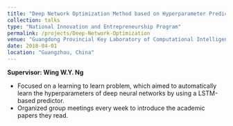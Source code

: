 ```yaml
---
title: "Deep Network Optimization Method based on Hyperparameter Prediction"
collection: talks
type: "National Innovation and Entrepreneurship Program"
permalink: /projects/Deep-Network-Optimization
venue: "Guangdong Provincial Key Laboratory of Computational Intelligence"
date: 2018-04-01
location: "Guangzhou, China"
---
```


**Supervisor: Wing W.Y. Ng**

* Focused on a learning to learn problem, which aimed to automatically learn the hyperparameters of deep neural networks by using a LSTM-based predictor.
* Organized group meetings every week to introduce the academic papers they read.
